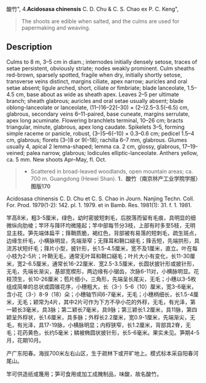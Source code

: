 酸竹",
4.**Acidosasa chinensis** C. D. Chu & C. S. Chao ex P. C. Keng",

> The shoots are edible when salted, and the culms are used for papermaking and weaving.

## Description
Culms to 8 m, 3–5 cm in diam.; internodes initially densely setose, traces of setae persistent, obviously striate; nodes weakly prominent. Culm sheaths red-brown, sparsely spotted, fragile when dry, initially shortly setose, transverse veins distinct, margins ciliate, apex narrow; auricles and oral setae absent; ligule arched, short, ciliate or fimbriate; blade lanceolate, 1.5–4.5 cm, base about as wide as sheath apex. Leaves 2–5 per ultimate branch; sheath glabrous; auricles and oral setae usually absent; blade oblong-lanceolate or lanceolate, (11–)16–22(–30) × (2–)2.5–3.5(–6.5) cm, glabrous, secondary veins 6–11-paired, base cuneate, margins serrulate, apex long acuminate. Flowering branchlets terminal, 10–26 cm; bracts triangular, minute, glabrous, apex long caudate. Spikelets 3–5, forming simple raceme or panicle, robust, (3–)5–6(–10) × 0.3–0.6 cm; pedicel 1.5–4 cm, glabrous; florets (3–)8 or 9(–18); rachilla 6–7 mm, glabrous. Glumes usually 4, apical 2 lemma-shaped; lemma ca. 2 cm, glossy, glabrous, 17–19-veined; palea narrow, glabrous; lodicules elliptic-lanceolate. Anthers yellow, ca. 5 mm. New shoots Apr–May, fl. Oct.

> * Scattered in broad-leaved woodlands, open mountain areas; ca. 700 m. Guangdong (Hewei Shan).
**1．酸竹（南京林产工业学院学报）图版170**

Acidosasa chinensis C. D. Chu et C. S. Chao in Journ. Nanjing Techn. Coll. For. Prod. 1979(1-2): 142. pl. 1. 1979. et in Bamb. Res. 1981(1): 31. f. 1. 1981.

竿高8米，粗3-5厘米，绿色，幼时密披短刺毛，后脱落而留有毛痕，具明显的细微纵向肋棱；竿环与箨环均微隆起；竿中部每节分3枝，上部有时多至5枝，无明显主枝。笋先端体扁平；箨鞘质脆，褐红色，背部被有易落的短刺毛，疏生斑点，边缘生纤毛，小横脉明显，先端渐窄；无箨耳和鞘口繸毛；箨舌短，先端拱形，具流苏状短纤毛；箨片小型，披针形，长1.5-4.5厘米，宽不及1厘米，直立。叶在每小枝为2-5片；叶鞘无毛，通常无叶耳和鞘口繸毛；叶片大小有变化，长11-30厘米，宽2-6.5厘米，通常长16-22厘米．宽2.5-3.5厘米，长圆状披针形或披针形，无毛，先端长渐尖，基部宽楔形，两边缘有小锯齿，次脉6-11对，小横脉明显。花枝顶生，长10-26厘米；苞片细小，三角形，先端呈长尾尖，无毛；小穗以3-5枚组成简单的总状或圆锥花序，小穗粗大，长（3-）5-6（10）厘米，宽3-6毫米，含小花（3-）8-9（18）朵；小穗轴节间6-7毫米，无毛；小穗柄细长，长1.5-4厘米，无毛；颖常为4片，其中2片可作为下方不孕小花的外稃，无毛，有光泽，第一颖长3毫米，具3脉；第二颖长7毫米，具9脉；第三颖长1.2厘米，具11脉，第四颖呈外稃状，长1.6厘米，具多脉；外稃长2.2厘米，宽0.9-1厘米，先端渐尖，无毛，有光泽，具17-19脉，小横脉明显；内稃狭窄，长1.2厘米，背部具2脊，无毛；花药黄色，长约5毫米；鳞被椭圆状披针形，长5-6毫米。果实未见。笋期4-5月，花期10月。

产广东阳春。海拔700米左右山区，生于疏林下或开旷地上。模式标本采自阳春河尾山。

竿可供造纸或篾用；笋可食用或加工成腌制品，味酸，故名酸竹。
